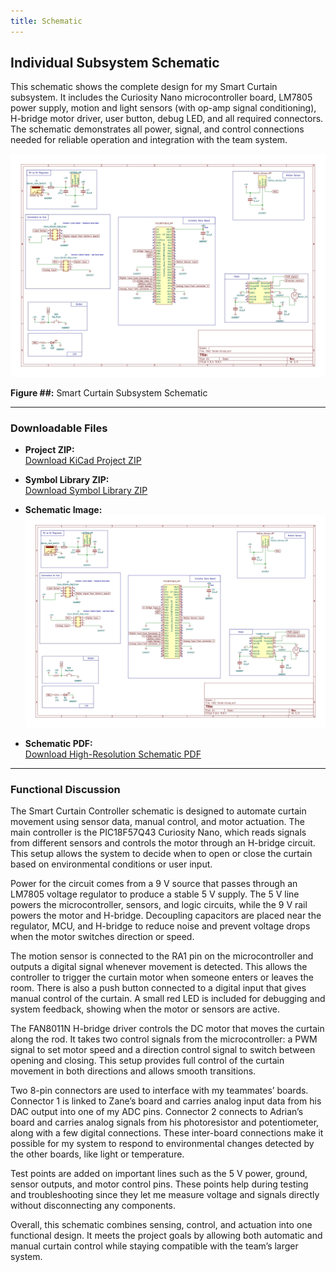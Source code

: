 ```yaml
---
title: Schematic
---
```


## Individual Subsystem Schematic

This schematic shows the complete design for my Smart Curtain subsystem. It includes the Curiosity Nano microcontroller board, LM7805 power supply, motion and light sensors (with op-amp signal conditioning), H-bridge motor driver, user button, debug LED, and all required connectors. The schematic demonstrates all power, signal, and control connections needed for reliable operation and integration with the team system.

![Smart Curtain Schematic](IndividualSchematic_MP.jpg)

**Figure ##:** Smart Curtain Subsystem Schematic

---

### Downloadable Files

- **Project ZIP:**  
  [Download KiCad Project ZIP](HW2folder_MP.zip)

- **Symbol Library ZIP:**  
  [Download Symbol Library ZIP](Voltage_regulator_symbol.zip)

- **Schematic Image:**  
  ![Smart Curtain Schematic](IndividualSchematic_MP.jpg "Smart Curtain Subsystem Schematic")

- **Schematic PDF:**  
  [Download High-Resolution Schematic PDF](HW2folder.pdf)

---

### Functional Discussion

The Smart Curtain Controller schematic is designed to automate curtain movement using sensor data, manual control, and motor actuation. The main controller is the PIC18F57Q43 Curiosity Nano, which reads signals from different sensors and controls the motor through an H-bridge circuit. This setup allows the system to decide when to open or close the curtain based on environmental conditions or user input.

Power for the circuit comes from a 9 V source that passes through an LM7805 voltage regulator to produce a stable 5 V supply. The 5 V line powers the microcontroller, sensors, and logic circuits, while the 9 V rail powers the motor and H-bridge. Decoupling capacitors are placed near the regulator, MCU, and H-bridge to reduce noise and prevent voltage drops when the motor switches direction or speed.

The motion sensor is connected to the RA1 pin on the microcontroller and outputs a digital signal whenever movement is detected. This allows the controller to trigger the curtain motor when someone enters or leaves the room. There is also a push button connected to a digital input that gives manual control of the curtain. A small red LED is included for debugging and system feedback, showing when the motor or sensors are active.

The FAN8011N H-bridge driver controls the DC motor that moves the curtain along the rod. It takes two control signals from the microcontroller: a PWM signal to set motor speed and a direction control signal to switch between opening and closing. This setup provides full control of the curtain movement in both directions and allows smooth transitions.

Two 8-pin connectors are used to interface with my teammates’ boards. Connector 1 is linked to Zane’s board and carries analog input data from his DAC output into one of my ADC pins. Connector 2 connects to Adrian’s board and carries analog signals from his photoresistor and potentiometer, along with a few digital connections. These inter-board connections make it possible for my system to respond to environmental changes detected by the other boards, like light or temperature.

Test points are added on important lines such as the 5 V power, ground, sensor outputs, and motor control pins. These points help during testing and troubleshooting since they let me measure voltage and signals directly without disconnecting any components.

Overall, this schematic combines sensing, control, and actuation into one functional design. It meets the project goals by allowing both automatic and manual curtain control while staying compatible with the team’s larger system.